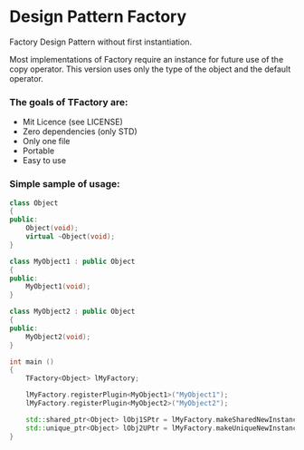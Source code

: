 # Design Pattern Factory

Factory Design Pattern without first instantiation.

Most implementations of Factory require an instance for future use of the copy operator.
This version uses only the type of the object and the default operator.

### The goals of TFactory are:
- Mit Licence (see LICENSE)
- Zero dependencies (only STD)
- Only one file
- Portable
- Easy to use

### Simple sample of usage:
```C++
class Object
{
public:
	Object(void);
	virtual ~Object(void);
}

class MyObject1 : public Object
{
public:
	MyObject1(void);
}

class MyObject2 : public Object
{
public:
	MyObject2(void);
}

int main ()
{
	TFactory<Object> lMyFactory;

	lMyFactory.registerPlugin<MyObject1>("MyObject1");
	lMyFactory.registerPlugin<MyObject2>("MyObject2");

	std::shared_ptr<Object> lObj1SPtr = lMyFactory.makeSharedNewInstance("MyObject1");
	std::unique_ptr<Object> lObj2UPtr = lMyFactory.makeUniqueNewInstance("MyObject2");
}
```
